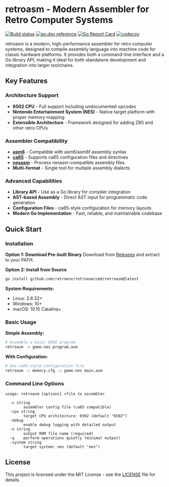 # retroasm - Modern Assembler for Retro Computer Systems

[![Build status](https://github.com/retroenv/retroasm/actions/workflows/go.yaml/badge.svg?branch=main)](https://github.com/retroenv/retroasm/actions)
[![go.dev reference](https://img.shields.io/badge/go.dev-reference-007d9c?logo=go&logoColor=white&style=flat-square)](https://pkg.go.dev/github.com/retroenv/retroasm)
[![Go Report Card](https://goreportcard.com/badge/github.com/retroenv/retroasm)](https://goreportcard.com/report/github.com/retroenv/retroasm)
[![codecov](https://codecov.io/gh/retroenv/retroasm/branch/main/graph/badge.svg?token=NS5UY28V3A)](https://codecov.io/gh/retroenv/retroasm)

retroasm is a modern, high-performance assembler for retro computer systems, designed to compile assembly language into machine code for classic hardware platforms. It provides both a command-line interface and a Go library API, making it ideal for both standalone development and integration into larger toolchains.

## Key Features

### Architecture Support
* **6502 CPU** - Full support including undocumented opcodes
* **Nintendo Entertainment System (NES)** - Native target platform with proper memory mapping
* **Extensible Architecture** - Framework designed for adding Z80 and other retro CPUs

### Assembler Compatibility
* **[asm6](https://github.com/freem/asm6f)** - Compatible with asm6/asm6f assembly syntax
* **[ca65](https://github.com/cc65/cc65)** - Supports ca65 configuration files and directives
* **[nesasm](https://github.com/ClusterM/nesasm)** - Process nesasm-compatible assembly files
* **Multi-format** - Single tool for multiple assembly dialects

### Advanced Capabilities
* **Library API** - Use as a Go library for compiler integration
* **AST-based Assembly** - Direct AST input for programmatic code generation
* **Configuration Files** - ca65-style configuration for memory layouts
* **Modern Go Implementation** - Fast, reliable, and maintainable codebase

## Quick Start

### Installation

**Option 1: Download Pre-built Binary**
Download from [Releases](https://github.com/retroenv/retroasm/releases) and extract to your PATH.

**Option 2: Install from Source**
```bash
go install github.com/retroenv/retroasm/cmd/retroasm@latest
```

**System Requirements:**
- Linux: 2.6.32+
- Windows: 10+
- macOS: 10.15 Catalina+

### Basic Usage

**Simple Assembly:**
```bash
# Assemble a basic 6502 program
retroasm -o game.nes program.asm
```

**With Configuration:**
```bash
# Use ca65-style configuration file
retroasm -c memory.cfg -o game.nes main.asm
```

### Command Line Options

```
usage: retroasm [options] <file to assemble>

  -c string
        assembler config file (ca65 compatible)
  -cpu string
        target CPU architecture: 6502 (default "6502")
  -debug
        enable debug logging with detailed output
  -o string
        output ROM file name (required)
  -q    perform operations quietly (minimal output)
  -system string
        target system: nes (default "nes")
```

## License

This project is licensed under the MIT License - see the [LICENSE](LICENSE) file for details.
